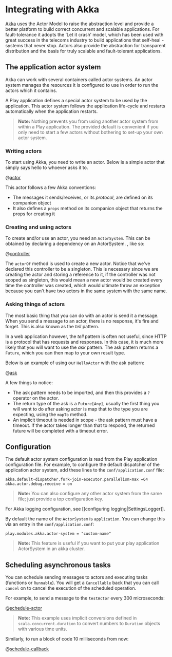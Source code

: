 <!--- Copyright (C) 2009-2015 Typesafe Inc. <http://www.typesafe.com> -->
# Integrating with Akka

[Akka](http://akka.io/) uses the Actor Model to raise the abstraction level and provide a better platform to build correct concurrent and scalable applications. For fault-tolerance it adopts the ‘Let it crash’ model, which has been used with great success in the telecoms industry to build applications that self-heal - systems that never stop. Actors also provide the abstraction for transparent distribution and the basis for truly scalable and fault-tolerant applications.

## The application actor system

Akka can work with several containers called actor systems. An actor system manages the resources it is configured to use in order to run the actors which it contains. 

A Play application defines a special actor system to be used by the application. This actor system follows the application life-cycle and restarts automatically when the application restarts.

> **Note:** Nothing prevents you from using another actor system from within a Play application. The provided default is convenient if you only need to start a few actors without bothering to set-up your own actor system.

### Writing actors

To start using Akka, you need to write an actor.  Below is a simple actor that simply says hello to whoever asks it to.

@[actor](code/ScalaAkka.scala)

This actor follows a few Akka conventions:

* The messages it sends/receives, or its _protocol_, are defined on its companion object
* It also defines a `props` method on its companion object that returns the props for creating it

### Creating and using actors

To create and/or use an actor, you need an `ActorSystem`.  This can be obtained by declaring a dependency on an ActorSystem.  , like so:

@[controller](code/ScalaAkka.scala)

The `actorOf` method is used to create a new actor.  Notice that we've declared this controller to be a singleton.  This is necessary since we are creating the actor and storing a reference to it, if the controller was not scoped as singleton, this would mean a new actor would be created every time the controller was created, which would ultimate throw an exception because you can't have two actors in the same system with the same name.

### Asking things of actors

The most basic thing that you can do with an actor is send it a message.  When you send a message to an actor, there is no response, it's fire and forget.  This is also known as the _tell_ pattern.
  
In a web application however, the _tell_ pattern is often not useful, since HTTP is a protocol that has requests and responses.  In this case, it is much more likely that you will want to use the _ask_ pattern.  The ask pattern returns a `Future`, which you can then map to your own result type.

Below is an example of using our `HelloActor` with the ask pattern:

@[ask](code/ScalaAkka.scala)

A few things to notice:

* The ask pattern needs to be imported, and then this provides a `?` operator on the actor.
* The return type of the ask is a `Future[Any]`, usually the first thing you will want to do after asking actor is map that to the type you are expecting, using the `mapTo` method.
* An implicit timeout is needed in scope - the ask pattern must have a timeout.  If the actor takes longer than that to respond, the returned future will be completed with a timeout error.

## Configuration

The default actor system configuration is read from the Play application configuration file. For example, to configure the default dispatcher of the application actor system, add these lines to the `conf/application.conf` file:

```
akka.default-dispatcher.fork-join-executor.parallelism-max =64
akka.actor.debug.receive = on
```

> **Note:** You can also configure any other actor system from the same file; just provide a top configuration key.

For Akka logging configuration, see [[configuring logging|SettingsLogger]].

By default the name of the `ActorSystem` is `application`. You can change this via an entry in the `conf/application.conf`:

```
play.modules.akka.actor-system = "custom-name"
```

> **Note:** This feature is useful if you want to put your play application ActorSystem in an akka cluster.

## Scheduling asynchronous tasks

You can schedule sending messages to actors and executing tasks (functions or `Runnable`). You will get a `Cancellable` back that you can call `cancel` on to cancel the execution of the scheduled operation.

For example, to send a message to the `testActor` every 300 microseconds:

@[schedule-actor](code/ScalaAkka.scala)

> **Note:** This example uses implicit conversions defined in `scala.concurrent.duration` to convert numbers to `Duration` objects with various time units.

Similarly, to run a block of code 10 milliseconds from now:

@[schedule-callback](code/ScalaAkka.scala)
